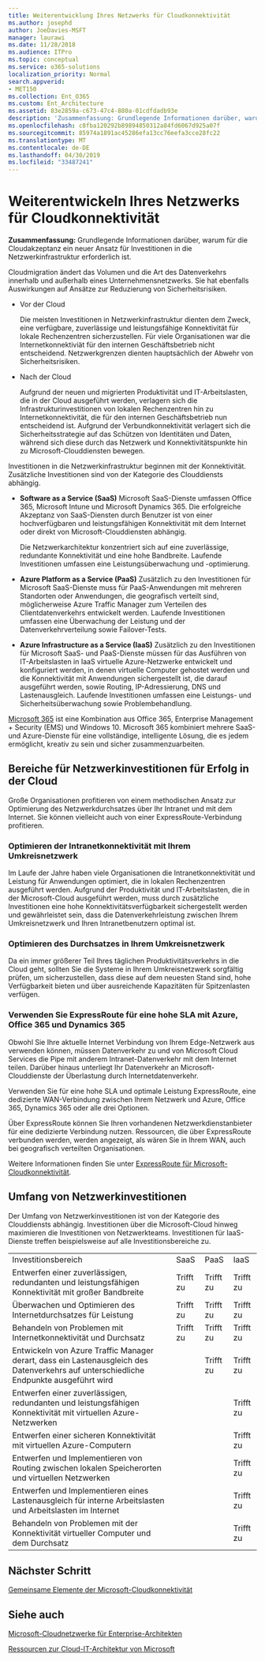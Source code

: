 ```yaml
---
title: Weiterentwicklung Ihres Netzwerks für Cloudkonnektivität
ms.author: josephd
author: JoeDavies-MSFT
manager: laurawi
ms.date: 11/28/2018
ms.audience: ITPro
ms.topic: conceptual
ms.service: o365-solutions
localization_priority: Normal
search.appverid:
- MET150
ms.collection: Ent_O365
ms.custom: Ent_Architecture
ms.assetid: 83e2859a-c673-47c4-880a-01cdfdadb93e
description: 'Zusammenfassung: Grundlegende Informationen darüber, warum für die Cloudakzeptanz ein neuer Ansatz für Investitionen in die Netzwerkinfrastruktur erforderlich ist.'
ms.openlocfilehash: c8fba120292b89894850312a84fd6067d925a07f
ms.sourcegitcommit: 85974a1891ac45286efa13cc76eefa3cce28fc22
ms.translationtype: MT
ms.contentlocale: de-DE
ms.lasthandoff: 04/30/2019
ms.locfileid: "33487241"
---
```

# <a name="evolving-your-network-for-cloud-connectivity"></a>Weiterentwickeln Ihres Netzwerks für Cloudkonnektivität

 **Zusammenfassung:** Grundlegende Informationen darüber, warum für die Cloudakzeptanz ein neuer Ansatz für Investitionen in die Netzwerkinfrastruktur erforderlich ist.
  
Cloudmigration ändert das Volumen und die Art des Datenverkehrs innerhalb und außerhalb eines Unternehmensnetzwerks. Sie hat ebenfalls Auswirkungen auf Ansätze zur Reduzierung von Sicherheitsrisiken.
  
- Vor der Cloud
    
    Die meisten Investitionen in Netzwerkinfrastruktur dienten dem Zweck, eine verfügbare, zuverlässige und leistungsfähige Konnektivität für lokale Rechenzentren sicherzustellen. Für viele Organisationen war die Internetkonnektiviät für den internen Geschäftsbetrieb nicht entscheidend. Netzwerkgrenzen dienten hauptsächlich der Abwehr von Sicherheitsrisiken.
    
- Nach der Cloud
    
    Aufgrund der neuen und migrierten Produktivität und IT-Arbeitslasten, die in der Cloud ausgeführt werden, verlagern sich die Infrastrukturinvestitionen von lokalen Rechenzentren hin zu Internetkonnektivität, die für den internen Geschäftsbetrieb nun entscheidend ist. Aufgrund der Verbundkonnektivität verlagert sich die Sicherheitsstrategie auf das Schützen von Identitäten und Daten, während sich diese durch das Netzwerk und Konnektivitätspunkte hin zu Microsoft-Clouddiensten bewegen.
    
Investitionen in die Netzwerkinfrastruktur beginnen mit der Konnektivität. Zusätzliche Investitionen sind von der Kategorie des Clouddiensts abhängig.
  
- **Software as a Service (SaaS)** Microsoft SaaS-Dienste umfassen Office 365, Microsoft Intune und Microsoft Dynamics 365. Die erfolgreiche Akzeptanz von SaaS-Diensten durch Benutzer ist von einer hochverfügbaren und leistungsfähigen Konnektivität mit dem Internet oder direkt von Microsoft-Clouddiensten abhängig.
    
    Die Netzwerkarchitektur konzentriert sich auf eine zuverlässige, redundante Konnektivität und eine hohe Bandbreite. Laufende Investitionen umfassen eine Leistungsüberwachung und -optimierung.
    
- **Azure Platform as a Service (PaaS)** Zusätzlich zu den Investitionen für Microsoft SaaS-Dienste muss für PaaS-Anwendungen mit mehreren Standorten oder Anwendungen, die geografisch verteilt sind, möglicherweise Azure Traffic Manager zum Verteilen des Clientdatenverkehrs entwickelt werden. Laufende Investitionen umfassen eine Überwachung der Leistung und der Datenverkehrverteilung sowie Failover-Tests.
    
- **Azure Infrastructure as a Service (IaaS)** Zusätzlich zu den Investitionen für Microsoft SaaS- und PaaS-Dienste müssen für das Ausführen von IT-Arbeitslasten in IaaS virtuelle Azure-Netzwerke entwickelt und konfiguriert werden, in denen virtuelle Computer gehostet werden und die Konnektivität mit Anwendungen sichergestellt ist, die darauf ausgeführt werden, sowie Routing, IP-Adressierung, DNS und Lastenausgleich. Laufende Investitionen umfassen eine Leistungs- und Sicherheitsüberwachung sowie Problembehandlung.

[Microsoft 365](https://www.microsoft.com/microsoft-365) ist eine Kombination aus Office 365, Enterprise Management + Security (EMS) und Windows 10. Microsoft 365 kombiniert mehrere SaaS-und Azure-Dienste für eine vollständige, intelligente Lösung, die es jedem ermöglicht, kreativ zu sein und sicher zusammenzuarbeiten.
    
## <a name="areas-of-networking-investment-for-success-in-the-cloud"></a>Bereiche für Netzwerkinvestitionen für Erfolg in der Cloud

Große Organisationen profitieren von einem methodischen Ansatz zur Optimierung des Netzwerkdurchsatzes über Ihr Intranet und mit dem Internet. Sie können vielleicht auch von einer ExpressRoute-Verbindung profitieren.
  
### <a name="optimize-intranet-connectivity-to-your-edge-network"></a>Optimieren der Intranetkonnektivität mit Ihrem Umkreisnetzwerk

Im Laufe der Jahre haben viele Organisationen die Intranetkonnektivität und Leistung für Anwendungen optimiert, die in lokalen Rechenzentren ausgeführt werden. Aufgrund der Produktivität und IT-Arbeitslasten, die in der Microsoft-Cloud ausgeführt werden, muss durch zusätzliche Investitionen eine hohe Konnektivitätsverfügbarkeit sichergestellt werden und gewährleistet sein, dass die Datenverkehrleistung zwischen Ihrem Umkreisnetzwerk und Ihren Intranetbenutzern optimal ist.
  
### <a name="optimize-throughput-at-your-edge-network"></a>Optimieren des Durchsatzes in Ihrem Umkreisnetzwerk

Da ein immer größerer Teil Ihres täglichen Produktivitätsverkehrs in die Cloud geht, sollten Sie die Systeme in Ihrem Umkreisnetzwerk sorgfältig prüfen, um sicherzustellen, dass diese auf dem neuesten Stand sind, hohe Verfügbarkeit bieten und über ausreichende Kapazitäten für Spitzenlasten verfügen.
  
### <a name="for-a-high-sla-to-azure-office-365-and-dynamics-365-use-expressroute"></a>Verwenden Sie ExpressRoute für eine hohe SLA mit Azure, Office 365 und Dynamics 365

Obwohl Sie Ihre aktuelle Internet Verbindung von Ihrem Edge-Netzwerk aus verwenden können, müssen Datenverkehr zu und von Microsoft Cloud Services die Pipe mit anderem Intranet-Datenverkehr mit dem Internet teilen. Darüber hinaus unterliegt Ihr Datenverkehr an Microsoft-Clouddienste der Überlastung durch Internetdatenverkehr.
  
Verwenden Sie für eine hohe SLA und optimale Leistung ExpressRoute, eine dedizierte WAN-Verbindung zwischen Ihrem Netzwerk und Azure, Office 365, Dynamics 365 oder alle drei Optionen.  
  
Über ExpressRoute können Sie Ihren vorhandenen Netzwerkdienstanbieter für eine dedizierte Verbindung nutzen. Ressourcen, die über ExpressRoute verbunden werden, werden angezeigt, als wären Sie in Ihrem WAN, auch bei geografisch verteilten Organisationen.
  
Weitere Informationen finden Sie unter [ExpressRoute für Microsoft-Cloudkonnektivität](expressroute-for-microsoft-cloud-connectivity.md).
  
## <a name="scope-of-network-investments"></a>Umfang von Netzwerkinvestitionen

Der Umfang von Netzwerkinvestitionen ist von der Kategorie des Clouddiensts abhängig. Investitionen über die Microsoft-Cloud hinweg maximieren die Investitionen von Netzwerkteams. Investitionen für IaaS-Dienste treffen beispielsweise auf alle Investitionsbereiche zu.
  
|||||
|:-----|:-----|:-----|:-----|
|Investitionsbereich  <br/> |SaaS  <br/> |PaaS  <br/> |IaaS  <br/> |
|Entwerfen einer zuverlässigen, redundanten und leistungsfähigen Konnektivität mit großer Bandbreite  <br/> |Trifft zu  <br/> |Trifft zu  <br/> |Trifft zu  <br/> |
|Überwachen und Optimieren des Internetdurchsatzes für Leistung  <br/> |Trifft zu  <br/> |Trifft zu  <br/> |Trifft zu  <br/> |
|Behandeln von Problemen mit Internetkonnektivität und Durchsatz  <br/> |Trifft zu  <br/> |Trifft zu  <br/> |Trifft zu  <br/> |
|Entwickeln von Azure Traffic Manager derart, dass ein Lastenausgleich des Datenverkehrs auf unterschiedliche Endpunkte ausgeführt wird  <br/> ||Trifft zu  <br/> |Trifft zu  <br/> |
|Entwerfen einer zuverlässigen, redundanten und leistungsfähigen Konnektivität mit virtuellen Azure-Netzwerken  <br/> |||Trifft zu  <br/> |
|Entwerfen einer sicheren Konnektivität mit virtuellen Azure-Computern  <br/> |||Trifft zu  <br/> |
|Entwerfen und Implementieren von Routing zwischen lokalen Speicherorten und virtuellen Netzwerken  <br/> |||Trifft zu  <br/> |
|Entwerfen und Implementieren eines Lastenausgleich für interne Arbeitslasten und Arbeitslasten im Internet  <br/> |||Trifft zu  <br/> |
|Behandeln von Problemen mit der Konnektivität virtueller Computer und dem Durchsatz  <br/> |||Trifft zu  <br/> |
   
## <a name="next-step"></a>Nächster Schritt

[Gemeinsame Elemente der Microsoft-Cloudkonnektivität](common-elements-of-microsoft-cloud-connectivity.md)

## <a name="see-also"></a>Siehe auch

[Microsoft-Cloudnetzwerke für Enterprise-Architekten](microsoft-cloud-networking-for-enterprise-architects.md)
  
[Ressourcen zur Cloud-IT-Architektur von Microsoft](microsoft-cloud-it-architecture-resources.md)



